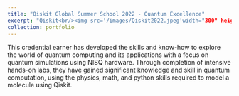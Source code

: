 ```yaml
---
title: "Qiskit Global Summer School 2022 - Quantum Excellence"
excerpt: "Qiskit<br/><img src='/images/Qiskit2022.jpeg'width="300" height="200">"
collection: portfolio
---
```


This credential earner has developed the skills and know-how to explore the world of quantum computing and its applications with a focus on quantum simulations using NISQ hardware. Through completion of intensive hands-on labs, they have gained significant knowledge and skill in quantum computation, using the physics, math, and python skills required to model a molecule using Qiskit.
